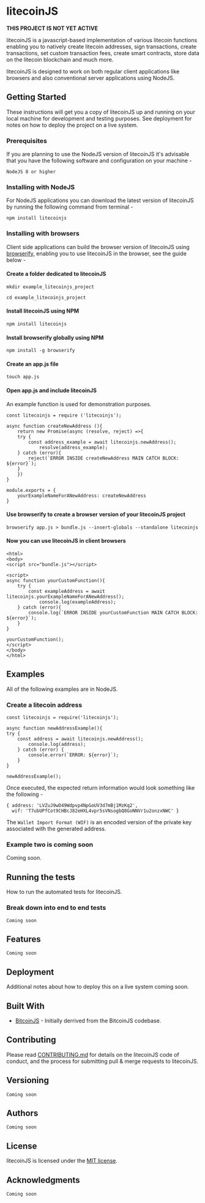 # litecoinJS 

**THIS PROJECT IS NOT YET ACTIVE**

litecoinJS is a javascript-based implementation of various litecoin functions enabling you to natively create litecoin addresses, sign transactions, create transactions, set custom transaction fees, create smart contracts, store data on the litecoin blockchain and much more.

litecoinJS is designed to work on both regular client applications like browsers and also conventional server applications using NodeJS.

## Getting Started

These instructions will get you a copy of litecoinJS up and running on your local machine for development and testing purposes. See deployment for notes on how to deploy the project on a live system.

### Prerequisites

If you are planning to use the NodeJS version of litecoinJS it's advisable that you have the following software and configuration on your machine -

```
NodeJS 8 or higher 
```

### Installing with NodeJS

For NodeJS applications you can download the latest version of litecoinJS by running the following command from terminal - 
```
npm install litecoinjs
```


### Installing with browsers
Client side applications can build the browser version of litecoinJS using [browserify](http://browserify.org), enabling you to use litecoinJS in the browser, see the guide below - 

#### Create a folder dedicated to litecoinJS
```
mkdir example_litecoinjs_project
```
```
cd example_litecoinjs_project
```

#### Install litecoinJS using NPM
```
npm install litecoinjs
```

#### Install browserify globally using NPM
```
npm install -g browserify
```

#### Create an app.js file 
```
touch app.js 
```

#### Open app.js and include litecoinJS
An example function is used for demonstration purposes.
```
const litecoinjs = require ('litecoinjs');

async function createNewAddress (){
    return new Promise(async (resolve, reject) =>{
    try {
        const address_example = await litecoinjs.newAddress(); 
            resolve(address_example); 
    } catch (error){
        reject(`ERROR INSIDE createNewAddress MAIN CATCH BLOCK: ${error}`); 
    }   
    }) 
}

module.exports = {
    yourExampleNameForANewAddress: createNewAddress 
}

```

#### Use browserify to create a browser version of your litecoinJS project
```
browserify app.js > bundle.js --insert-globals --standalone litecoinjs
```

#### Now you can use litecoinJS in client browsers
```
<html>
<body> 
<script src="bundle.js"></script>    
    
<script>
async function yourCustomFunction(){
    try {
        const exampleAddress = await litecoinjs.yourExampleNameForANewAddress(); 
            console.log(exampleAddress); 
    } catch (error){
        console.log(`ERROR INSIDE yourCustomFunction MAIN CATCH BLOCK: ${error}`); 
    }
}

yourCustomFunction(); 
</script>    
</body>
</html>
```




## Examples
All of the following examples are in NodeJS. 

### Create a litecoin address 

```
const litecoinjs = require('litecoinjs');

async function newAddressExample(){
try {
    const address = await litecoinjs.newAddress(); 
        console.log(address); 
	} catch (error) {
		console.error(`ERROR: ${error}`);
	}
}

newAddressExample(); 
```

Once executed, the expected return information would look something like the following - 
```
{ address: 'LVZuJ9wD49Wdpvp4NpGoUV3d7mBj1MzKq2',
  wif: 'T7ubUPfCot9CHBcJ82eHXL4vpr5sVNsogbQ8GoNNVr1u2onzxNWC' }
```

The `Wallet Import Format (WIF)` is an encoded version of the private key associated with the generated address. 

### Example two is coming soon 

Coming soon. 


## Running the tests

How to run the automated tests for litecoinJS.

### Break down into end to end tests

```
Coming soon
```

## Features


```
Coming soon
```

## Deployment

Additional notes about how to deploy this on a live system coming soon.

## Built With

* [BitcoinJS](https://github.com/bitcoinjs/bitcoinjs-lib) - Initially derrived from the BitcoinJS codebase.


## Contributing

Please read [CONTRIBUTING.md](https://gitlab.com/backcopy/litecoinjs/blob/master/doc/CONTRIBUTING.md) for details on the litecoinJS code of conduct, and the process for submitting pull & merge requests to litecoinJS. 

## Versioning

```
Coming soon
```

## Authors

```
Coming soon
```


## License

litecoinJS is licensed under the [MIT license](https://gitlab.com/backcopy/litecoinjs/raw/master/LICENSE).

## Acknowledgments

```
Coming soon
```
